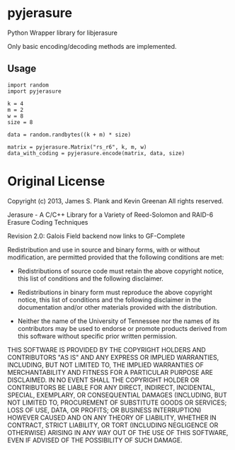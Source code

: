 # pyjerasure
Python Wrapper library for libjerasure

Only basic encoding/decoding methods are implemented.

## Usage
```
import random
import pyjerasure

k = 4
m = 2
w = 8
size = 8

data = random.randbytes((k + m) * size)

matrix = pyjerasure.Matrix("rs_r6", k, m, w)
data_with_coding = pyjerasure.encode(matrix, data, size)

```


# Original License

Copyright (c) 2013, James S. Plank and Kevin Greenan
All rights reserved.

Jerasure - A C/C++ Library for a Variety of Reed-Solomon and RAID-6 Erasure Coding Techniques

Revision 2.0: Galois Field backend now links to GF-Complete

Redistribution and use in source and binary forms, with or without
modification, are permitted provided that the following conditions
are met:

 - Redistributions of source code must retain the above copyright
   notice, this list of conditions and the following disclaimer.

 - Redistributions in binary form must reproduce the above copyright
   notice, this list of conditions and the following disclaimer in
   the documentation and/or other materials provided with the
   distribution.

 - Neither the name of the University of Tennessee nor the names of its
   contributors may be used to endorse or promote products derived
   from this software without specific prior written permission.

THIS SOFTWARE IS PROVIDED BY THE COPYRIGHT HOLDERS AND CONTRIBUTORS
"AS IS" AND ANY EXPRESS OR IMPLIED WARRANTIES, INCLUDING, BUT NOT
LIMITED TO, THE IMPLIED WARRANTIES OF MERCHANTABILITY AND FITNESS FOR
A PARTICULAR PURPOSE ARE DISCLAIMED. IN NO EVENT SHALL THE COPYRIGHT
HOLDER OR CONTRIBUTORS BE LIABLE FOR ANY DIRECT, INDIRECT,
INCIDENTAL, SPECIAL, EXEMPLARY, OR CONSEQUENTIAL DAMAGES (INCLUDING,
BUT NOT LIMITED TO, PROCUREMENT OF SUBSTITUTE GOODS OR SERVICES; LOSS
OF USE, DATA, OR PROFITS; OR BUSINESS INTERRUPTION) HOWEVER CAUSED
AND ON ANY THEORY OF LIABILITY, WHETHER IN CONTRACT, STRICT
LIABILITY, OR TORT (INCLUDING NEGLIGENCE OR OTHERWISE) ARISING IN ANY
WAY OUT OF THE USE OF THIS SOFTWARE, EVEN IF ADVISED OF THE
POSSIBILITY OF SUCH DAMAGE.
